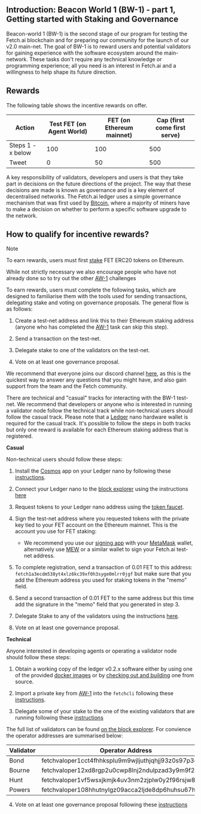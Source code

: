 ## Introduction: Beacon World 1 (BW-1) - part 1, Getting started with Staking and Governance

Beacon-world 1 (BW-1) is the second stage of our program for testing the Fetch.ai blockchain and for preparing our community for the launch of our v2.0 main-net. The goal of BW-1 is to reward users and potential validators for gaining experience with the software ecosystem around the main-network. These tasks don't require any technical knowledge or programming experience; all you need is an interest in Fetch.ai and a willingness to help shape its future direction.

## Rewards

The following table shows the incentive rewards on offer.

Action             | Test FET (on Agent World)  | FET (on Ethereum mainnet) | Cap (first come first serve)
------------------ | -------------------------- | ------------------------- | ----------------------------
Steps 1 - x below  | 100                        | 100                       | 500
Tweet              | 0                          | 50                        | 500


A key responsibility of validators, developers and users is that they take part in decisions on the future directions of the project. The way that these decisions are made is known as governance and is a key element of decentralised networks. The Fetch.ai ledger uses a simple governance mechanism that was first used by [Bitcoin](https://www.coindesk.com/bitcoin-coders-confront-an-old-quandary-how-to-upgrade-an-entire-network), where a majority of miners have to make a decision on whether to perform a specific software upgrade to the network. 

## How to qualify for incentive rewards?

<div class="admonition note">
  <p class="admonition-title">Note</p>
  <p> To earn rewards, users must first <a href="https://fetch.ai/staking/">stake</a> FET ERC20 tokens on Ethereum. 
  
  While not strictly necessary we also encourage people who have not already done so to try out the other <a href="./quickstart-aw1.md">AW-1</a> challenges</p>
</div>

 
To earn rewards, users must complete the following tasks, which are designed to familiarise them with the tools used for sending transactions, delegating stake and voting on governance proposals. The general flow is as follows: 

1. Create a test-net address and link this to their Ethereum staking address (anyone who has completed the [AW-1](./quickstart-aw1.md) task can skip this step). 

2. Send a transaction on the test-net. 

3. Delegate stake to one of the validators on the test-net. 

4. Vote on at least one governance proposal.  
 
We recommend that everyone joins our discord channel <a href="https://discord.gg/UDzpBFa" target="_blank">here</a>, as this is the quickest way to answer any questions that you might have, and also gain support from the team and the Fetch community. 

There are technical and "casual" tracks for interacting with the BW-1 test-net. We recommend that developers or anyone who is interested in running a validator node follow the technical track while non-technical users should follow the casual track. Please note that a [Ledger](https://www.ledger.com) nano hardware wallet is required for the casual track. It's possible to follow the steps in both tracks but only one reward is available for each Ethereum staking address that is registered.
 
**Casual** 

Non-technical users should follow these steps: 

1. Install the [Cosmos](https://cosmos.network/) app on your Ledger nano by following these [instructions](../ledger_v2/cli-keys.md). 

2. Connect your Ledger nano to the <a href="https://explore-agentworld.prod.fetch-ai.com" target="_blank">block explorer</a> using the instructions [here](../ledger_v2/block-explorer.md)

3. Request tokens to your Ledger nano address using the [token faucet](../ledger_v2/faucet.md).

4. Sign the test-net address where you requested tokens with the private key tied to your FET account on the Ethereum mainnet. This is the account you use for FET staking:

	- We recommend you use our <a href=https://fetchai.github.io/web-ethereum-signer/ target="_blank">signing app</a> with your <a href="https://docs.metamask.io/guide/signing-data.html#a-brief-history" target="_blank">MetaMask</a> wallet, alternatively use <a href="https://www.myetherwallet.com/interface/sign-message" target="_blank">MEW</a> or a similar wallet to sign your Fetch.ai test-net address.

5. To complete registration, send a transaction of 0.01 FET to this address: `fetch1a3ecdm538yt4xlz6kc39xf0h3syge0mlrr0jgf` but make sure that you add the Ethereum address you used for staking tokens in the "memo" field. 

6. Send a second transaction of 0.01 FET to the same address but this time add the signature in the "memo" field that you generated in step 3. 

7. Delegate Stake to any of the validators using the instructions [here](../ledger_v2/block-explorer.md).

8. Vote on at least one governance proposal.  

**Technical**

Anyone interested in developing agents or operating a validator node should follow these steps:

1. Obtain a working copy of the ledger v0.2.x software either by using one of the provided [docker images](/docker-images/) or by [checking out and building](/ledger_v2/building/) one from source.

2. Import a private key from [AW-1](./quickstart-aw1.md) into the `fetchcli` following these [instructions](/ledger_v2/cli-keys/#importing-a-private-key-generated-from-the-agent-framework).

3. Delegate some of your stake to the one of the existing validators that are running following these [instructions](/ledger_v2/governance/#stake-delegation)

The full list of validators can be found [on the block explorer](https://explore-agentworld.prod.fetch-ai.com/validators). For convience the operator addresses are summarised below:

| Validator | Operator Address |
| --------- | --------------------------------------------------- |
| Bond      | fetchvaloper1cct4fhhksplu9m9wjljuthjqhjj93z0s97p3g7 |
| Bourne    | fetchvaloper12xd8rgp2u0cwp8lnj2ndulpzad3y9m9f2r8lsx |
| Hunt      | fetchvaloper1vf5wsxjkmjk4uv3nm2zjplw0y2f96rsjw8k7gv |
| Powers    | fetchvaloper108hhutnylgz09acca2ljde8dp6huhsu67hn8v7 |

4. Vote on at least one governance proposal following these [instructions](/ledger_v2/governance/#voting-on-a-proposal)

